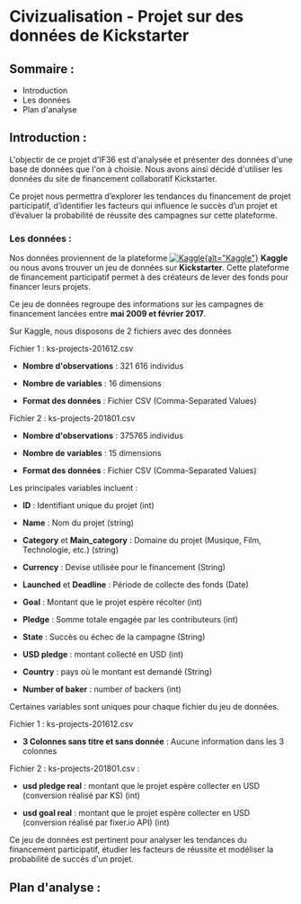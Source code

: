 # Civizualisation - Projet sur des données de Kickstarter

## Sommaire :

-   Introduction
-   Les données
-   Plan d'analyse

## Introduction :

L'objectir de ce projet d'IF36 est d'analysée et présenter des données d'une base de données que l'on à choisie. Nous avons ainsi décidé d'utiliser les données du site de financement collaboratif Kickstarter.

Ce projet nous permettra d’explorer les tendances du financement de projet participatif, d’identifier les facteurs qui influence le succès d’un projet et d’évaluer la probabilité de réussite des campagnes sur cette plateforme.

### Les données :

Nos données proviennent de la plateforme [![Kaggle](https://www.kaggle.com/static/images/site-logo.svg){alt="Kaggle"}](https://www.kaggle.com/) **Kaggle** ou nous avons trouver un jeu de données sur **Kickstarter**. Cette plateforme de financement participatif permet à des créateurs de lever des fonds pour financer leurs projets.

Ce jeu de données regroupe des informations sur les campagnes de financement lancées entre **mai 2009 et février 2017**.

Sur Kaggle, nous disposons de 2 fichiers avec des données

Fichier 1 : ks-projects-201612.csv

-   **Nombre d'observations** : 321 616 individus

-   **Nombre de variables** : 16 dimensions

-   **Format des données** : Fichier CSV (Comma-Separated Values)

Fichier 2 : ks-projects-201801.csv

-   **Nombre d'observations** : 375765 individus

-   **Nombre de variables** : 15 dimensions

-   **Format des données** : Fichier CSV (Comma-Separated Values)

Les principales variables incluent :

-   **ID** : Identifiant unique du projet (int)

-   **Name** : Nom du projet (string)

-   **Category** et **Main_category** : Domaine du projet (Musique, Film, Technologie, etc.) (string)

-   **Currency** : Devise utilisée pour le financement (String)

-   **Launched** et **Deadline** : Période de collecte des fonds (Date)

-   **Goal** : Montant que le projet espère récolter (int)

-   **Pledge** : Somme totale engagée par les contributeurs (int)

-   **State** : Succès ou échec de la campagne (String)

-   **USD pledge** : montant collecté en USD (int)

-   **Country** : pays où le montant est demandé (String)

-   **Number of baker** : number of backers (int)

Certaines variables sont uniques pour chaque fichier du jeu de données.

Fichier 1 : ks-projects-201612.csv

-   **3 Colonnes sans titre et sans donnée** : Aucune information dans les 3 colonnes

Fichier 2 : ks-projects-201801.csv :

-   **usd pledge real** : montant que le projet espère collecter en USD (conversion réalisé par KS) (int)

-   **usd goal real** : montant que le projet espère collecter en USD (conversion réalisé par fixer.io API) (int)

Ce jeu de données est pertinent pour analyser les tendances du financement participatif, étudier les facteurs de réussite et modéliser la probabilité de succès d'un projet.

## Plan d'analyse :
